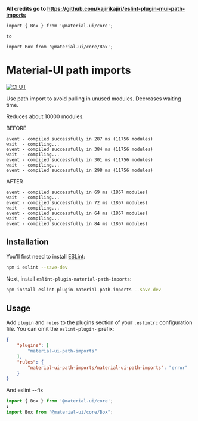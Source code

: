 **All credits go to https://github.com/kajirikajiri/eslint-plugin-mui-path-imports**

`import { Box } from '@material-ui/core';`

`to`

`import Box from '@material-ui/core/Box';`

# Material-UI path imports

[![CI:UT](https://github.com/kajirikajiri/eslint-plugin-mui-path-imports/actions/workflows/npm-publish.yml/badge.svg)](https://github.com/kajirikajiri/eslint-plugin-mui-path-imports/actions/workflows/npm-publish.yml)

Use path import to avoid pulling in unused modules. Decreases waiting time.

Reduces about 10000 modules.

BEFORE
```
event - compiled successfully in 287 ms (11756 modules)
wait  - compiling...
event - compiled successfully in 384 ms (11756 modules)
wait  - compiling...
event - compiled successfully in 301 ms (11756 modules)
wait  - compiling...
event - compiled successfully in 298 ms (11756 modules)
```

AFTER
```
event - compiled successfully in 69 ms (1867 modules)
wait  - compiling...
event - compiled successfully in 72 ms (1867 modules)
wait  - compiling...
event - compiled successfully in 64 ms (1867 modules)
wait  - compiling...
event - compiled successfully in 84 ms (1867 modules)
```

## Installation

You'll first need to install [ESLint](https://eslint.org/):

```sh
npm i eslint --save-dev
```

Next, install `eslint-plugin-material-path-imports`:

```sh
npm install eslint-plugin-material-path-imports --save-dev
```

## Usage

Add `plugin` and `rules` to the plugins section of your `.eslintrc` configuration file. You can omit the `eslint-plugin-` prefix:

```json
{
    "plugins": [
        "material-ui-path-imports"
    ],
    "rules": {
        "material-ui-path-imports/material-ui-path-imports": "error"
    }
}
```

And eslint --fix

```javascript
import { Box } from '@material-ui/core';
↓
import Box from "@material-ui/core/Box";
```
